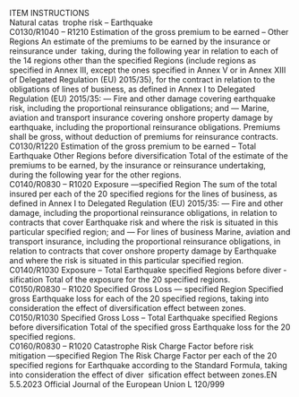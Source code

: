  
ITEM  INSTRUCTIONS  
Natural catas ­
trophe risk – 
Earthquake  
C0130/R1040 – 
R1210  Estimation of the gross 
premium to be earned – Other 
Regions  An estimate of the premiums to be earned by the insurance or reinsurance under ­
taking, during the following year in relation to each of the 14 regions other than 
the specified Regions (include regions as specified in Annex III, except the ones 
specified in Annex V or in Annex XIII of Delegated Regulation (EU) 2015/35), for 
the contract in relation to the obligations of lines of business, as defined in Annex 
I to Delegated Regulation (EU) 2015/35: 
— Fire and other damage covering earthquake risk, including the proportional 
reinsurance obligations; and 
— Marine, aviation and transport insurance covering onshore property damage 
by earthquake, including the proportional reinsurance obligations. 
Premiums shall be gross, without deduction of premiums for reinsurance 
contracts.  
C0130/R1220  Estimation of the gross 
premium to be earned – Total 
Earthquake Other Regions 
before diversification  Total of the estimate of the premiums to be earned, by the insurance or 
reinsurance undertaking, during the following year for the other regions.  
C0140/R0830 – 
R1020  Exposure —specified Region  The sum of the total insured per each of the 20 specified regions for the lines of 
business, as defined in Annex I to Delegated Regulation (EU) 2015/35: 
— Fire and other damage, including the proportional reinsurance obligations, in 
relation to contracts that cover Earthquake risk and where the risk is situated 
in this particular specified region; and 
— For lines of business Marine, aviation and transport insurance, including the 
proportional reinsurance obligations, in relation to contracts that cover 
onshore property damage by Earthquake and where the risk is situated in 
this particular specified region.  
C0140/R1030  Exposure – Total Earthquake 
specified Regions before diver ­
sification  Total of the exposure for the 20 specified regions.  
C0150/R0830 – 
R1020  Specified Gross Loss — 
specified Region  Specified gross Earthquake loss for each of the 20 specified regions, taking into 
consideration the effect of diversification effect between zones.  
C0150/R1030  Specified Gross Loss – Total 
Earthquake specified Regions 
before diversification  Total of the specified gross Earthquake loss for the 20 specified regions.  
C0160/R0830 – 
R1020  Catastrophe Risk Charge 
Factor before risk mitigation 
—specified Region  The Risk Charge Factor per each of the 20 specified regions for Earthquake 
according to the Standard Formula, taking into consideration the effect of diver ­
sification effect between zones.EN  5.5.2023 Official Journal of the European Union L 120/999